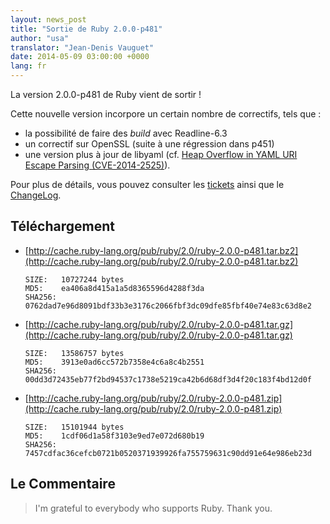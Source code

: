 ```yaml
---
layout: news_post
title: "Sortie de Ruby 2.0.0-p481"
author: "usa"
translator: "Jean-Denis Vauguet"
date: 2014-05-09 03:00:00 +0000
lang: fr
---
```


La version 2.0.0-p481 de Ruby vient de sortir !

Cette nouvelle version incorpore un certain nombre de correctifs, tels que :

* la possibilité de faire des *build* avec Readline-6.3
* un correctif sur OpenSSL (suite à une régression dans p451)
* une version plus à jour de libyaml
  (cf. [Heap Overflow in YAML URI Escape Parsing (CVE-2014-2525)](https://www.ruby-lang.org/en/news/2014/03/29/heap-overflow-in-yaml-uri-escape-parsing-cve-2014-2525/)).

Pour plus de détails, vous pouvez consulter les [tickets](https://bugs.ruby-lang.org/projects/ruby-200/issues?set_filter=1&amp;status_id=5)
ainsi que le [ChangeLog](http://svn.ruby-lang.org/repos/ruby/tags/v2_0_0_481/ChangeLog).

## Téléchargement

* [http://cache.ruby-lang.org/pub/ruby/2.0/ruby-2.0.0-p481.tar.bz2](http://cache.ruby-lang.org/pub/ruby/2.0/ruby-2.0.0-p481.tar.bz2)

      SIZE:   10727244 bytes
      MD5:    ea406a8d415a1a5d8365596d4288f3da
      SHA256: 0762dad7e96d8091bdf33b3e3176c2066fbf3dc09dfe85fbf40e74e83c63d8e2

* [http://cache.ruby-lang.org/pub/ruby/2.0/ruby-2.0.0-p481.tar.gz](http://cache.ruby-lang.org/pub/ruby/2.0/ruby-2.0.0-p481.tar.gz)

      SIZE:   13586757 bytes
      MD5:    3913e0ad6cc572b7358e4c6a8c4b2551
      SHA256: 00dd3d72435eb77f2bd94537c1738e5219ca42b6d68df3d4f20c183f4bd12d0f

* [http://cache.ruby-lang.org/pub/ruby/2.0/ruby-2.0.0-p481.zip](http://cache.ruby-lang.org/pub/ruby/2.0/ruby-2.0.0-p481.zip)

      SIZE:   15101944 bytes
      MD5:    1cdf06d1a58f3103e9ed7e072d680b19
      SHA256: 7457cdfac36cefcb0721b0520371939926fa755759631c90dd91e64e986eb23d

## Le Commentaire

> I'm grateful to everybody who supports Ruby.
> Thank you.
